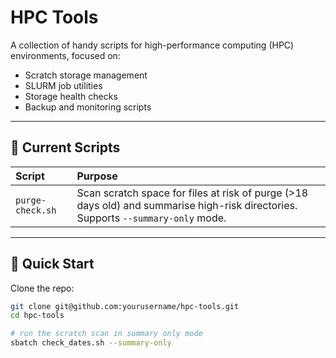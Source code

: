 # HPC Tools

A collection of handy scripts for high-performance computing (HPC) environments, focused on:

- Scratch storage management
- SLURM job utilities
- Storage health checks
- Backup and monitoring scripts

---

## 📂 Current Scripts

| Script | Purpose |
|:------|:--------|
| `purge-check.sh` | Scan scratch space for files at risk of purge (>18 days old) and summarise high-risk directories. Supports `--summary-only` mode. |

---

## 🚀 Quick Start

Clone the repo:

```bash
git clone git@github.com:yourusername/hpc-tools.git
cd hpc-tools

# run the scratch scan in summary only mode
sbatch check_dates.sh --summary-only
```
